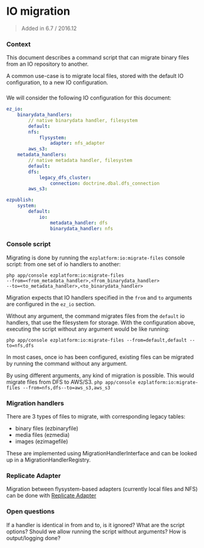 # IO migration

> Added in 6.7 / 2016.12

### Context
This document describes a command script that can migrate binary files
from an IO repository to another.

A common use-case is to migrate local files, stored with the default IO
configuration, to a new IO configuration.

### 
We will consider the following IO configuration for this document:

```yaml
ez_io:
    binarydata_handlers:
        // native binarydata handler, filesystem
        default:
        nfs:
            flysystem:
                adapter: nfs_adapter
        aws_s3:
    metadata_handlers:
        // native metadata handler, filesystem
        default:
        dfs:
            legacy_dfs_cluster:
                connection: doctrine.dbal.dfs_connection
        aws_s3:

ezpublish:
    system:
        default:
            io:
                metadata_handler: dfs
                binarydata_handler: nfs
```

### Console script
Migrating is done by running the `ezplatform:io:migrate-files` console script:
from one set of io handlers to another:
```
php app/console ezplatform:io:migrate-files
--from=<from_metadata_handler>,<from_binarydata_handler>
--to=<to_metadata_handler>,<to_binarydata_handler>
```

Migration expects that IO handlers specified in the `from` and `to` 
arguments are configured in the `ez_io` section.

Without any argument, the command migrates files from the `default`
io handlers, that use the filesystem for storage. With the configuration
above, executing the script without any argument would be like running:

`php app/console ezplatform:io:migrate-files --from=default,default --to=nfs,dfs`

In most cases, once io has been configured, existing files can be migrated
by running the command without any argument.

By using different arguments, any kind of migration is possible. This would
migrate files from DFS to AWS/S3.
`php app/console ezplatform:io:migrate-files --from=nfs,dfs--to=aws_s3,aws_s3`

### Migration handlers

There are 3 types of files to migrate, with corresponding legacy tables:
- binary files (ezbinaryfile)
- media files (ezmedia)
- images (ezimagefile)

These are implemented using MigrationHandlerInterface and can be looked up in
a MigrationHandlerRegistry.

### Replicate Adapter

Migration between flysystem-based adapters (currently local files and NFS) can
be done with [Replicate Adapter](http://flysystem.thephpleague.com/adapter/replicate/)

### Open questions
If a handler is identical in from and to, is it ignored?
What are the script options?
Should we allow running the script without arguments?
How is output/logging done?
